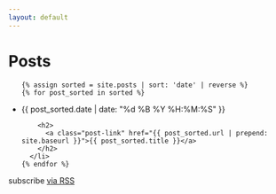 ```yaml
---
layout: default
---
```


<div class="home">

  <h1 class="page-heading">Posts</h1>

  <ul class="post-list">

    {% assign sorted = site.posts | sort: 'date' | reverse %}
    {% for post_sorted in sorted %}
  <li>
        <span class="post-meta">{{ post_sorted.date | date: "%d %B %Y %H:%M:%S" }}</span>

        <h2>
          <a class="post-link" href="{{ post_sorted.url | prepend: site.baseurl }}">{{ post_sorted.title }}</a>
        </h2>
      </li>
    {% endfor %}

  
  </ul>

  <p class="rss-subscribe">subscribe <a href="{{ "/feed.xml" | prepend: site.baseurl }}">via RSS</a></p>

</div>
